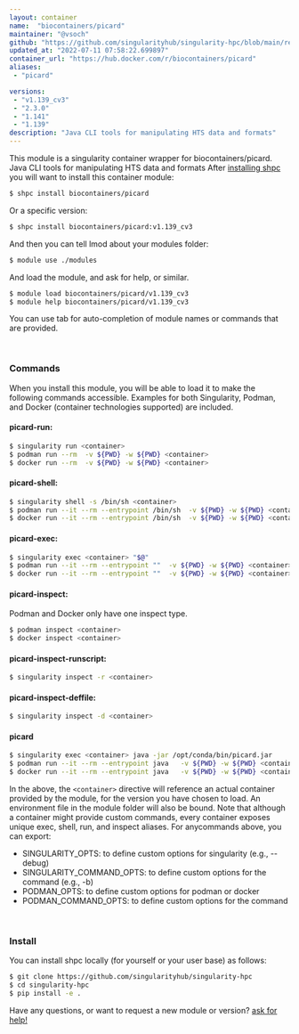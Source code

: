 ```yaml
---
layout: container
name:  "biocontainers/picard"
maintainer: "@vsoch"
github: "https://github.com/singularityhub/singularity-hpc/blob/main/registry/biocontainers/picard/container.yaml"
updated_at: "2022-07-11 07:58:22.699897"
container_url: "https://hub.docker.com/r/biocontainers/picard"
aliases:
 - "picard"

versions:
 - "v1.139_cv3"
 - "2.3.0"
 - "1.141"
 - "1.139"
description: "Java CLI tools for manipulating HTS data and formats"
---
```


This module is a singularity container wrapper for biocontainers/picard.
Java CLI tools for manipulating HTS data and formats
After [installing shpc](#install) you will want to install this container module:


```bash
$ shpc install biocontainers/picard
```

Or a specific version:

```bash
$ shpc install biocontainers/picard:v1.139_cv3
```

And then you can tell lmod about your modules folder:

```bash
$ module use ./modules
```

And load the module, and ask for help, or similar.

```bash
$ module load biocontainers/picard/v1.139_cv3
$ module help biocontainers/picard/v1.139_cv3
```

You can use tab for auto-completion of module names or commands that are provided.

<br>

### Commands

When you install this module, you will be able to load it to make the following commands accessible.
Examples for both Singularity, Podman, and Docker (container technologies supported) are included.

#### picard-run:

```bash
$ singularity run <container>
$ podman run --rm  -v ${PWD} -w ${PWD} <container>
$ docker run --rm  -v ${PWD} -w ${PWD} <container>
```

#### picard-shell:

```bash
$ singularity shell -s /bin/sh <container>
$ podman run --it --rm --entrypoint /bin/sh  -v ${PWD} -w ${PWD} <container>
$ docker run --it --rm --entrypoint /bin/sh  -v ${PWD} -w ${PWD} <container>
```

#### picard-exec:

```bash
$ singularity exec <container> "$@"
$ podman run --it --rm --entrypoint ""  -v ${PWD} -w ${PWD} <container> "$@"
$ docker run --it --rm --entrypoint ""  -v ${PWD} -w ${PWD} <container> "$@"
```

#### picard-inspect:

Podman and Docker only have one inspect type.

```bash
$ podman inspect <container>
$ docker inspect <container>
```

#### picard-inspect-runscript:

```bash
$ singularity inspect -r <container>
```

#### picard-inspect-deffile:

```bash
$ singularity inspect -d <container>
```


#### picard
       
```bash
$ singularity exec <container> java -jar /opt/conda/bin/picard.jar
$ podman run --it --rm --entrypoint java   -v ${PWD} -w ${PWD} <container> -c "-jar /opt/conda/bin/picard.jar $@"
$ docker run --it --rm --entrypoint java   -v ${PWD} -w ${PWD} <container> -c "-jar /opt/conda/bin/picard.jar $@"
```



In the above, the `<container>` directive will reference an actual container provided
by the module, for the version you have chosen to load. An environment file in the
module folder will also be bound. Note that although a container
might provide custom commands, every container exposes unique exec, shell, run, and
inspect aliases. For anycommands above, you can export:

 - SINGULARITY_OPTS: to define custom options for singularity (e.g., --debug)
 - SINGULARITY_COMMAND_OPTS: to define custom options for the command (e.g., -b)
 - PODMAN_OPTS: to define custom options for podman or docker
 - PODMAN_COMMAND_OPTS: to define custom options for the command

<br>
  
### Install

You can install shpc locally (for yourself or your user base) as follows:

```bash
$ git clone https://github.com/singularityhub/singularity-hpc
$ cd singularity-hpc
$ pip install -e .
```

Have any questions, or want to request a new module or version? [ask for help!](https://github.com/singularityhub/singularity-hpc/issues)